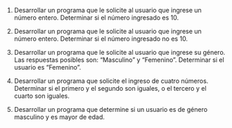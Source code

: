1) Desarrollar un programa que le solicite al usuario que ingrese un número entero.
Determinar si el número ingresado es 10.

2) Desarrollar un programa que le solicite al usuario que ingrese un número entero.
Determinar si el número ingresado no es 10.

3) Desarrollar un programa que le solicite al usuario que ingrese su género. 
Las respuestas posibles son: “Masculino” y “Femenino”. Determinar si el 
usuario es “Femenino”.

4) Desarrollar un programa que solicite el ingreso de cuatro números. 
Determinar si el primero y el segundo son iguales, o el tercero y 
el cuarto son iguales.

5) Desarrollar un programa que determine si un usuario es de género masculino 
y es mayor de edad.
